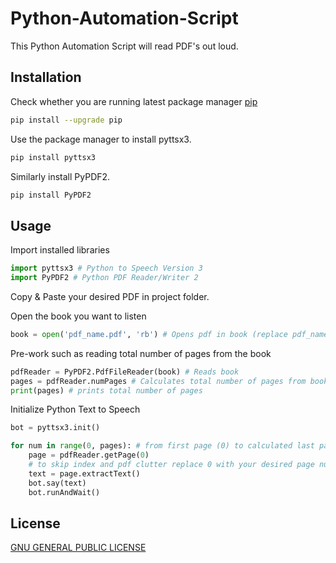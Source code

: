 # Python-Automation-Script

This Python Automation Script will read PDF's out loud.

## Installation

Check whether  you are running latest package manager [pip](https://pip.pypa.io/en/stable/)
```bash
pip install --upgrade pip
```
Use the package manager to install pyttsx3.
```bash
pip install pyttsx3
```
Similarly install PyPDF2.
```bash
pip install PyPDF2
```

## Usage

Import installed libraries
```python
import pyttsx3 # Python to Speech Version 3
import PyPDF2 # Python PDF Reader/Writer 2
```
Copy & Paste your desired PDF in project folder.

Open the book you want to listen  
```python
book = open('pdf_name.pdf', 'rb') # Opens pdf in book (replace pdf_name.pdf with you pdf name)
```
Pre-work such as reading total number of pages from the book
```python
pdfReader = PyPDF2.PdfFileReader(book) # Reads book
pages = pdfReader.numPages # Calculates total number of pages from book
print(pages) # prints total number of pages  
```

Initialize Python Text to Speech
```python
bot = pyttsx3.init()
```

```python
for num in range(0, pages): # from first page (0) to calculated last page
    page = pdfReader.getPage(0)
    # to skip index and pdf clutter replace 0 with your desired page number - 1
    text = page.extractText()
    bot.say(text)
    bot.runAndWait()
```

## License
[GNU GENERAL PUBLIC LICENSE](https://github.com/cmulay/Python-Automation-Script/blob/main/LICENSE)
